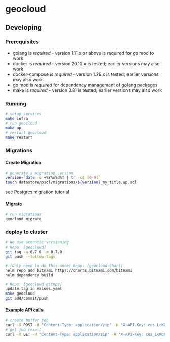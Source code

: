 # geocloud

## Developing

### Prerequisites

* golang is *required* - version 1.11.x or above is required for go mod to work
* docker is *required* - version 20.10.x is tested; earlier versions may also work
* docker-compose is *required* - version 1.29.x is tested; earlier versions may also work
* go mod is *required* for dependency management of golang packages
* make is *required* - version 3.81 is tested; earlier versions may also work

### Running

```sh
# setup services
make infra
# run geocloud
make up
# restart geocloud
make restart
```

### Migrations

#### Create Migration

```sh
# generate a migration version
version=`date -u +%Y%m%d%T | tr -cd [0-9]`
touch datastore/psql/migrations/${version}_my_title.up.sql
```

see [Postgres migration tutorial](https://github.com/golang-migrate/migrate/blob/master/database/postgres/TUTORIAL.md)

#### Migrate

```sh
# run migrations
geocloud migrate
```

### deploy to cluster
```sh
# We use semantic versioning
# Repo: [geocloud]
git tag -a 0.7.0 -m 0.7.0 
git push --follow-tags

# (Only need to do this once) Repo: [geocloud-chart]
helm repo add bitnami https://charts.bitnami.com/bitnami
helm dependency build

# Repo: [geocloud-gitops]
update tag in values.yaml
make geocloud
git add/commit/push
```

#### Example API calls

```sh
# create buffer job
curl -X POST -H "Content-Type: application/zip" -H "X-API-Key: cus_LcKO8YPhzJZQgu" --data-binary '@/path/to/a.zip' "https://geocloud.logsquaredn.io/api/v1/job/buffer?buffer-distance=5&quadrant-segment-count=50"
# get job result
curl -X GET -H "Content-Type: application/zip" -H "X-API-Key: cus_LcKO8YPhzJZQgu" -o "/path/to/a.zip" "https://geocloud.logsquaredn.io/api/v1/job/9b45f141-a137-4f52-a36f-2640129d92e8/output/content"
```
